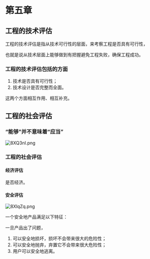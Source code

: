 # 第五章
## 工程的技术评估
工程的技术评估是指从技术可行性的层面，来考察工程是否具有可行性，

也就是说从技术层面上能够做到有把握避免工程失败，确保工程成功。
### 工程的技术评估包括的方面
1. 技术是否具有可行性；
2. 技术设计是否完整而全面。

这两个方面相互作用、相互补充。
## 工程的社会评估
### “能够”并不意味着“应当”
![8XQ3nI.png](https://s1.ax1x.com/2020/03/25/8XQ3nI.png) 
### 工程的社会评估
#### 经济评估
是否经济。

#### 安全评估
![8XlqZq.png](https://s1.ax1x.com/2020/03/25/8XlqZq.png)

一个安全地产品满足以下特征：

一旦产品出了问题，

1. 可以安全地损坏，损坏不会带来很大的危险性；
2. 可以安全地抛弃，弃置它不会带来很大危险性；
3. 用户可以安全地逃离。

